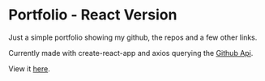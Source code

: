 # Portfolio - React Version

Just a simple portfolio showing my github, the repos and a few other links.

Currently made with create-react-app and axios querying the [Github Api](https://developer.github.com/v3/).

View it [here](https://ctrlaltpat.github.io/).